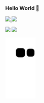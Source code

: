 ### Hello World 👋

<!--
**alpersanli/alpersanli** is a ✨ _special_ ✨ repository because its `README.md` (this file) appears on your GitHub profile.

Here are some ideas to get you started:

- 🔭 I’m currently working on ...
- 🌱 I’m currently learning ...
- 👯 I’m looking to collaborate on ...
- 🤔 I’m looking for help with ...
- 💬 Ask me about ...
- 📫 How to reach me: alpersanli16@gmail.com
- 😄 Pronouns: ...
- ⚡ Fun fact: ...
-->

 <div>
  <a href="https://github.com/alpersanli">
  <img height="180em" src="https://github-readme-stats.vercel.app/api?username=alpersanli&show_icons=true&theme=dracula&include_all_commits=true&count_private=true"/>
  <img height="180em" src="https://github-readme-stats.vercel.app/api/top-langs/?username=alpersanli&layout=compact&langs_count=7&theme=dracula"/>
</div>
 
  <a href = "mailto:alpersanli16@mail.com"><img src="https://img.shields.io/badge/-Gmail-%23333?style=for-the-badge&logo=gmail&logoColor=white" target="_blank"></a>
  <a href="https://www.linkedin.com/in/alptunga/" target="_blank"><img src="https://img.shields.io/badge/-LinkedIn-%230077B5?style=for-the-badge&logo=linkedin&logoColor=white" target="_blank"></a> 
 
  ![Snake animation](https://github.com/rafaballerini/rafaballerini/blob/output/github-contribution-grid-snake.svg)
 
</div>

